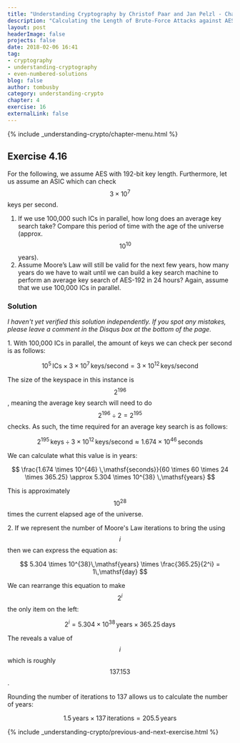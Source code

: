 ```yaml
---
title: "Understanding Cryptography by Christof Paar and Jan Pelzl - Chapter 4 Solutions - Ex4.16"
description: "Calculating the Length of Brute-Force Attacks against AES"
layout: post
headerImage: false
projects: false
date: 2018-02-06 16:41
tag:
- cryptography
- understanding-cryptography
- even-numbered-solutions
blog: false
author: tombusby
category: understanding-crypto
chapter: 4
exercise: 16
externalLink: false
---
```


{% include _understanding-crypto/chapter-menu.html %}

## Exercise 4.16

For the following, we assume AES with 192-bit key length. Furthermore, let us assume an ASIC which can check $$3 \times 10^7$$ keys per second.

1. If we use 100,000 such ICs in parallel, how long does an average key search take? Compare this period of time with the age of the universe (approx. $$10^{10}$$ years).
2. Assume Moore’s Law will still be valid for the next few years, how many years do we have to wait until we can build a key search machine to perform an average key search of AES-192 in 24 hours? Again, assume that we use 100,000 ICs in parallel.

### Solution

*I haven't yet verified this solution independently. If you spot any mistakes, please leave a comment in the Disqus box at the bottom of the page.*

1\. With 100,000 ICs in parallel, the amount of keys we can check per second is as follows:

$$ 10^5 \,\mathsf{ICs} \times 3 \times 10^7\,\mathsf{keys/second} = 3 \times 10^{12}\,\mathsf{keys/second} $$

The size of the keyspace in this instance is $$ 2^{196} $$, meaning the average key search will need to do $$ 2^{196} \div 2 = 2^{195} $$ checks. As such, the time required for an average key search is as follows:

$$ 2^{195} \,\mathsf{keys} \div 3 \times 10^{12}\,\mathsf{keys/second} \approx 1.674 \times 10^{46} \,\mathsf{seconds} $$

We can calculate what this value is in years:

$$ \frac{1.674 \times 10^{46} \,\mathsf{seconds}}{60 \times 60 \times 24 \times 365.25} \approx 5.304 \times 10^{38} \,\mathsf{years} $$

This is approximately $$10^{28}$$ times the current elapsed age of the universe.

2\. If we represent the number of Moore's Law iterations to bring the using $$i$$ then we can express the equation as:

$$ 5.304 \times 10^{38}\,\mathsf{years} \times \frac{365.25}{2^i} = 1\,\mathsf{day} $$

We can rearrange this equation to make $$2^i$$ the only item on the left:

$$ 2^i = 5.304 \times 10^{38}\,\mathsf{years} \times 365.25\,\mathsf{days} $$

The reveals a value of $$i$$ which is roughly $$137.153$$.

Rounding the number of iterations to 137 allows us to calculate the number of years:

$$ 1.5\,\mathsf{years} \times 137\,\mathsf{iterations} = 205.5\,\mathsf{years} $$

{% include _understanding-crypto/previous-and-next-exercise.html %}
